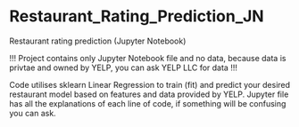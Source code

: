 # Restaurant_Rating_Prediction_JN
Restaurant rating prediction (Jupyter Notebook)

!!! Project contains only Jupyter Notebook file and no data, because data is privtae and owned by YELP, you can ask YELP LLC for data !!!

Code utilises sklearn Linear Regression to train (fit) and predict your desired restaurant model based on features and data provided by YELP. 
Jupyter file has all the explanations of each line of code, if something will be confusing you can ask.  

